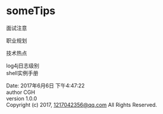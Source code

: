 # someTips<br/>
面试注意

职业规划

技术热点

log4j日志级别<br/>
shell实例手册<br/>

Date:   2017年6月6日 下午4:47:22 <br/>
author CGH <br/>
version 1.0.0<br/>
Copyright (c) 2017, 1217042356@qq.com All Rights Reserved.<br/><br/><br/><br/>
